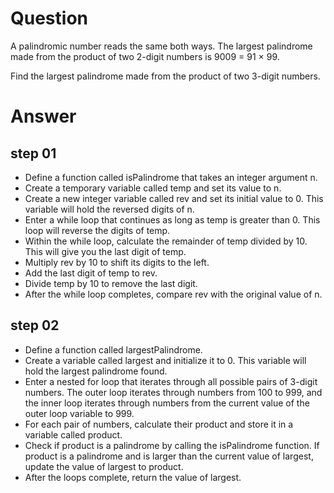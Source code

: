 # Question

A palindromic number reads the same both ways. The largest palindrome made from the product of two 2-digit numbers is 9009 = 91 × 99.

Find the largest palindrome made from the product of two 3-digit numbers.

# Answer

## step 01

- Define a function called isPalindrome that takes an integer argument n.
- Create a temporary variable called temp and set its value to n.
- Create a new integer variable called rev and set its initial value to 0. This variable will hold the reversed digits of n.
- Enter a while loop that continues as long as temp is greater than 0. This loop will reverse the digits of temp.
- Within the while loop, calculate the remainder of temp divided by 10. This will give you the last digit of temp.
- Multiply rev by 10 to shift its digits to the left.
- Add the last digit of temp to rev.
- Divide temp by 10 to remove the last digit.
- After the while loop completes, compare rev with the original value of n.


## step 02

- Define a function called largestPalindrome.
- Create a variable called largest and initialize it to 0. This variable will hold the largest palindrome found.
- Enter a nested for loop that iterates through all possible pairs of 3-digit numbers. The outer loop iterates through numbers from 100 to 999, and the inner loop iterates through numbers from the current value of the outer loop variable to 999.
- For each pair of numbers, calculate their product and store it in a variable called product.
- Check if product is a palindrome by calling the isPalindrome function. If product is a palindrome and is larger than the current value of largest, update the value of largest to product.
- After the loops complete, return the value of largest.
